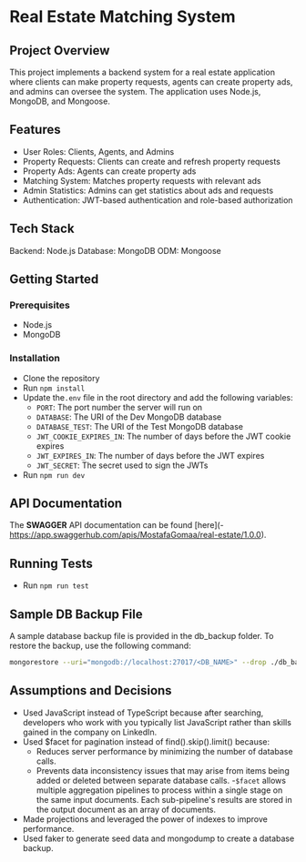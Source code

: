 # Real Estate Matching System

## Project Overview

This project implements a backend system for a real estate application where clients can make property requests, agents can create property ads, and admins can oversee the system. The application uses Node.js, MongoDB, and Mongoose.

## Features

- User Roles: Clients, Agents, and Admins
- Property Requests: Clients can create and refresh property requests
- Property Ads: Agents can create property ads
- Matching System: Matches property requests with relevant ads
- Admin Statistics: Admins can get statistics about ads and requests
- Authentication: JWT-based authentication and role-based authorization

## Tech Stack

Backend: Node.js
Database: MongoDB
ODM: Mongoose

## Getting Started

### Prerequisites

- Node.js
- MongoDB

### Installation

- Clone the repository
- Run `npm install`
- Update the`.env` file in the root directory and add the following variables:
  - `PORT`: The port number the server will run on
  - `DATABASE`: The URI of the Dev MongoDB database
  - `DATABASE_TEST`: The URI of the Test MongoDB database
  - `JWT_COOKIE_EXPIRES_IN`: The number of days before the JWT cookie expires
  - `JWT_EXPIRES_IN`: The number of days before the JWT expires
  - `JWT_SECRET`: The secret used to sign the JWTs
- Run `npm run dev`

## API Documentation

The **SWAGGER** API documentation can be found [here](- https://app.swaggerhub.com/apis/MostafaGomaa/real-estate/1.0.0).

## Running Tests

- Run `npm run test`

## Sample DB Backup File

A sample database backup file is provided in the db_backup folder. To restore the backup, use the following command:

```bash
mongorestore --uri="mongodb://localhost:27017/<DB_NAME>" --drop ./db_backup/<DB_NAME>
```

## Assumptions and Decisions

- Used JavaScript instead of TypeScript because after searching, developers who work with you typically list JavaScript rather than skills gained in the company on LinkedIn.
- Used $facet for pagination instead of find().skip().limit() because:
  - Reduces server performance by minimizing the number of database calls.
  - Prevents data inconsistency issues that may arise from items being added or deleted between separate database calls. -`$facet` allows multiple aggregation pipelines to process within a single stage on the same input documents. Each sub-pipeline's results are stored in the output document as an array of documents.
- Made projections and leveraged the power of indexes to improve performance.
- Used faker to generate seed data and mongodump to create a database backup.
